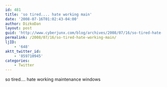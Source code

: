 ```yaml
---
id: 481
title: 'so tired.... hate working main'
date: '2008-07-16T01:02:43-04:00'
author: DizkoDan
layout: post
guid: 'http://www.cyberjunx.com/blog/archives/2008/07/16/so-tired-hate-working-main/'
permalink: /2008/07/16/so-tired-hate-working-main/
ljID:
    - '648'
aktt_twitter_id:
    - '859710945'
categories:
    - Twitter
---
```


so tired…. hate working maintenance windows